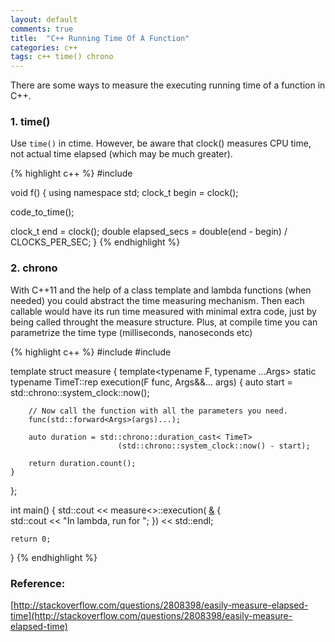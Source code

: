 ```yaml
---
layout: default
comments: true
title:  "C++ Running Time Of A Function"
categories: c++
tags: c++ time() chrono
---
```


There are some ways to measure the executing running time of a function in C++.

### 1. time()
Use `time()` in ctime. However, be aware that clock() measures CPU time, not actual time elapsed (which may be much greater). 

{% highlight c++ %}
#include <ctime>

void f() {
  using namespace std;
  clock_t begin = clock();

  code_to_time();

  clock_t end = clock();
  double elapsed_secs = double(end - begin) / CLOCKS_PER_SEC;
}
{% endhighlight %}

### 2. chrono
With C++11 and the help of a class template and lambda functions (when needed) you could abstract the time measuring mechanism. Then each callable would have its run time measured with minimal extra code, just by being called throught the measure structure. Plus, at compile time you can parametrize the time type (milliseconds, nanoseconds etc)

{% highlight c++ %}
#include <iostream>
#include <chrono>

template<typename TimeT = std::chrono::milliseconds>
struct measure
{
    template<typename F, typename ...Args>
    static typename TimeT::rep execution(F func, Args&&... args)
    {
        auto start = std::chrono::system_clock::now();

        // Now call the function with all the parameters you need.
        func(std::forward<Args>(args)...);

        auto duration = std::chrono::duration_cast< TimeT> 
                            (std::chrono::system_clock::now() - start);

        return duration.count();
    }
};

int main()
{
    std::cout << measure<>::execution( [&]() {  
        std::cout << "In lambda, run for ";
    }) << std::endl;

    return 0;
}
{% endhighlight %}

### Reference: 
[http://stackoverflow.com/questions/2808398/easily-measure-elapsed-time](http://stackoverflow.com/questions/2808398/easily-measure-elapsed-time)
